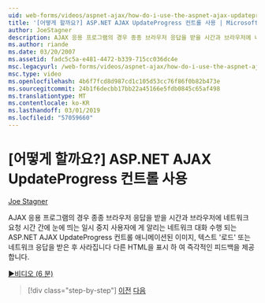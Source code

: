 ```yaml
---
uid: web-forms/videos/aspnet-ajax/how-do-i-use-the-aspnet-ajax-updateprogress-control
title: '[어떻게 할까요?] ASP.NET AJAX UpdateProgress 컨트롤 사용 | Microsoft 문서'
author: JoeStagner
description: AJAX 응용 프로그램의 경우 종종 브라우저 응답을 받을 시간과 브라우저에 네트워크 요청 시간 간에 눈에 띄는 일시 중지 T....
ms.author: riande
ms.date: 03/20/2007
ms.assetid: fadc5c5a-e481-4472-b339-715cc036dc4e
msc.legacyurl: /web-forms/videos/aspnet-ajax/how-do-i-use-the-aspnet-ajax-updateprogress-control
msc.type: video
ms.openlocfilehash: 4b6f7fcd8d987cd1c105d53cc76f86f0b82b473e
ms.sourcegitcommit: 24b1f6decbb17bb22a45166e5fdb0845c65af498
ms.translationtype: MT
ms.contentlocale: ko-KR
ms.lasthandoff: 03/01/2019
ms.locfileid: "57059660"
---
```

<a name="how-do-i-use-the-aspnet-ajax-updateprogress-control"></a>[어떻게 할까요?] ASP.NET AJAX UpdateProgress 컨트롤 사용
====================
[Joe Stagner](https://github.com/JoeStagner)

AJAX 응용 프로그램의 경우 종종 브라우저 응답을 받을 시간과 브라우저에 네트워크 요청 시간 간에 눈에 띄는 일시 중지 사용자에 게 알리는 네트워크 대화 수행 되는 ASP.NET AJAX UpdateProgress 컨트롤 애니메이션된 이미지, 텍스트 '로드' 또는 네트워크 응답을 받은 후 사라집니다 다른 HTML을 표시 하 여 즉각적인 피드백을 제공 합니다.

[&#9654;비디오 (6 분)](https://channel9.msdn.com/Blogs/ASP-NET-Site-Videos/how-do-i-use-the-aspnet-ajax-updateprogress-control)

> [!div class="step-by-step"]
> [이전](how-do-i-implement-the-incremental-page-display-pattern-using-http-get-and-post.md)
> [다음](how-do-i-use-the-aspnet-ajax-history-control.md)
